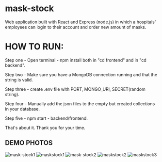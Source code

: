 # mask-stock
Web application built with React and Express (node.js) in which a hospitals' employees can login to their account and order new amount of masks.


# HOW TO RUN:

Step one - Open terminal - npm install both in "cd frontend" and in "cd backend".

Step two - Make sure you have a MongoDB connection running and that the string is valid.

Step three - create .env file with PORT, MONGO_URI, SECRET(random string). 

Step four - Manually add the json files to the empty but created collections in your database.

Step five - npm start - backend/frontend.



That's about it. Thank you for your time. 

## DEMO PHOTOS 

![mask-stock1](https://github.com/RaoulGrn/mask-stock/assets/108396853/990210d3-fae7-47f0-b5e9-7e12df11b363)
![maskstock1](https://github.com/RaoulGrn/mask-stock/assets/108396853/c74b2ccc-657d-4d45-8329-8ff070fd6ff7)
![mask-stock2](https://github.com/RaoulGrn/mask-stock/assets/108396853/67b91352-bec1-4792-8862-5a7b093dab71)
![maskstock2](https://github.com/RaoulGrn/mask-stock/assets/108396853/3731831f-fbe6-4d1f-9dea-a96598cdc8ed)
![maskstock3](https://github.com/RaoulGrn/mask-stock/assets/108396853/734b54c1-c665-4960-940f-3228254dcc3a)
